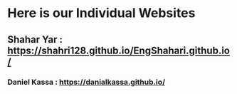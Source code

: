# Here is our Individual Websites
## Shahar Yar : https://shahri128.github.io/EngShahari.github.io/
### Daniel Kassa : https://danialkassa.github.io/
